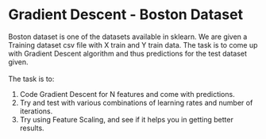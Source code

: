 # Gradient Descent - Boston Dataset
Boston dataset is one of the datasets available in sklearn.
We are given a Training dataset csv file with X train and Y train data. The task is to come up with Gradient Descent algorithm and thus predictions for the test dataset given.
<br><br>The task is to: <br>
1. Code Gradient Descent for N features and come with predictions. <br>
2. Try and test with various combinations of learning rates and number of iterations. <br>
3. Try using Feature Scaling, and see if it helps you in getting better results. <br>


